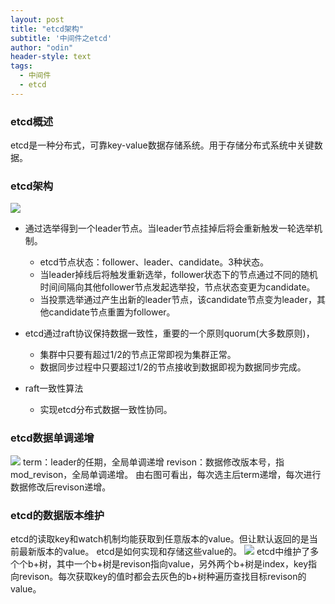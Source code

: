 ```yaml
---
layout: post
title: "etcd架构"
subtitle: '中间件之etcd'
author: "odin"
header-style: text
tags:
  - 中间件
  - etcd
---
```


### etcd概述
etcd是一种分布式，可靠key-value数据存储系统。用于存储分布式系统中关键数据。
### etcd架构
![]({{site.baseurl}}/img/in-post/post-middleware/etcd_1.jpg)

* 通过选举得到一个leader节点。当leader节点挂掉后将会重新触发一轮选举机制。
    * etcd节点状态：follower、leader、candidate。3种状态。
    * 当leader掉线后将触发重新选举，follower状态下的节点通过不同的随机时间间隔向其他follower节点发起选举投，节点状态变更为candidate。
    * 当投票选举通过产生出新的leader节点，该candidate节点变为leader，其他candidate节点重置为follower。

* etcd通过raft协议保持数据一致性，重要的一个原则quorum(大多数原则)，
    * 集群中只要有超过1/2的节点正常即视为集群正常。
    * 数据同步过程中只要超过1/2的节点接收到数据即视为数据同步完成。

* raft一致性算法
    * 实现etcd分布式数据一致性协同。

### etcd数据单调递增
![]({{site.baseurl}}/img/in-post/post-middleware/etcd_2.jpg)
term：leader的任期，全局单调递增
revison：数据修改版本号，指mod_revison，全局单调递增。
由右图可看出，每次选主后term递增，每次进行数据修改后revison递增。

### etcd的数据版本维护

etcd的读取key和watch机制均能获取到任意版本的value。但让默认返回的是当前最新版本的value。
etcd是如何实现和存储这些value的。
![]({{site.baseurl}}/img/in-post/post-middleware/etcd_3.jpg)
etcd中维护了多个个b+树，其中一个b+树是revison指向value，另外两个b+树是index，key指向revison。每次获取key的值时都会去灰色的b+树种遍历查找目标revison的value。
